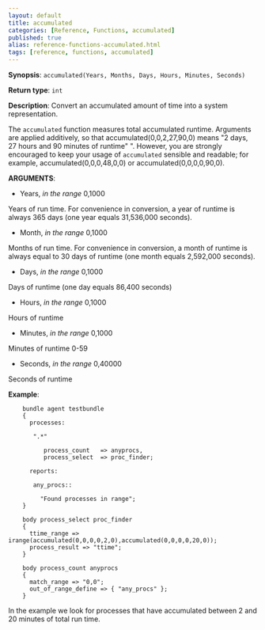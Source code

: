 ```yaml
---
layout: default
title: accumulated
categories: [Reference, Functions, accumulated]
published: true
alias: reference-functions-accumulated.html
tags: [reference, functions, accumulated]
---
```


**Synopsis**: `accumulated(Years, Months, Days, Hours, Minutes, Seconds)`

**Return type**: `int`

**Description**: Convert an accumulated amount of time into a system representation.

The `accumulated` function measures total accumulated runtime. Arguments
are applied additively, so that accumulated(0,0,2,27,90,0) means "2
days, 27 hours and 90 minutes of runtime" ". However, you are strongly
encouraged to keep your usage of `accumulated` sensible and readable;
for example, accumulated(0,0,0,48,0,0) or accumulated(0,0,0,0,90,0).


**ARGUMENTS**:

* Years, *in the range* 0,1000   

Years of run time. For convenience in conversion, a year of runtime is
always 365 days (one year equals 31,536,000 seconds).   

* Month, *in the range* 0,1000   

Months of run time. For convenience in conversion, a month of runtime is
always equal to 30 days of runtime (one month equals 2,592,000 seconds).

* Days, *in the range* 0,1000   

Days of runtime (one day equals 86,400 seconds)   

* Hours, *in the range* 0,1000

Hours of runtime   

* Minutes, *in the range* 0,1000

Minutes of runtime 0-59   

* Seconds, *in the range* 0,40000

Seconds of runtime

**Example**:  
   

```cf3
    bundle agent testbundle
    {
      processes:

       ".*"

          process_count   => anyprocs,
          process_select  => proc_finder;

      reports:

       any_procs::

         "Found processes in range";
    }

    body process_select proc_finder
    {
      ttime_range => irange(accumulated(0,0,0,0,2,0),accumulated(0,0,0,0,20,0));
      process_result => "ttime";
    }

    body process_count anyprocs
    {
      match_range => "0,0";
      out_of_range_define => { "any_procs" };
    }
```

In the example we look for processes that have accumulated between 2 and
20 minutes of total run time.
